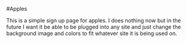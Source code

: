 #Apples

This is a simple sign up page for apples. I does nothing now but in the future I want it be able to be plugged into any site and just change the background image and colors to fit whatever site it is being used on. 